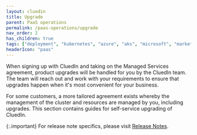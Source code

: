 ```yaml
---
layout: cluedin
title: Upgrade
parent: PaaS operations
permalink: /paas-operations/upgrade
nav_order: 2
has_children: true
tags: ["deployment", "kubernetes", "azure", "aks", "microsoft", "marketplace", "azure-marketplace"]
headerIcon: "paas"
---
```


When signing up with CluedIn and taking on the Managed Services agreement, product upgrades will be handled for you by the CluedIn team. The team will reach out and work with your requirements to ensure that upgrades happen when it's most convenient for your business.

For some customers, a more tailored agreement exists whereby the management of the cluster and resources are managed by you, including upgrades. This section contains guides for self-service upgrading of CluedIn.

{:.important}
For release note specifics, please visit [Release Notes](/release-notes).